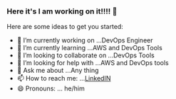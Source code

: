 ### Here it's I am working on it!!!! 👋

Here are some ideas to get you started:

- 🔭 I’m currently working on ...DevOps Engineer
- 🌱 I’m currently learning ...AWS and DevOps Tools
- 👯 I’m looking to collaborate on ...DevOps Tools
- 🤔 I’m looking for help with ...AWS and DevOps tools
- 💬 Ask me about ...Any thing
- 📫 How to reach me: ...[LinkedIN](https://www.linkedin.com/in/pranavsai-kotla-8bb5b01b2/)
- 😄 Pronouns: ... he/him


